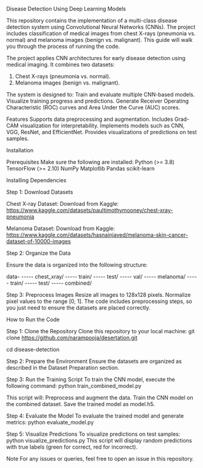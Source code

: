 Disease Detection Using Deep Learning Models

This repository contains the implementation of a multi-class disease detection system using Convolutional Neural Networks (CNNs). The project includes classification of medical images from chest X-rays (pneumonia vs. normal) and melanoma images (benign vs. malignant). This guide will walk you through the process of running the code.

The project applies CNN architectures for early disease detection using medical imaging. It combines two datasets:
1. Chest X-rays (pneumonia vs. normal).
2. Melanoma images (benign vs. malignant).

The system is designed to:
Train and evaluate multiple CNN-based models.
Visualize training progress and predictions.
Generate Receiver Operating Characteristic (ROC) curves and Area Under the Curve (AUC) scores.

Features
Supports data preprocessing and augmentation.
Includes Grad-CAM visualization for interpretability.
Implements models such as CNN, VGG, ResNet, and EfficientNet.
Provides visualizations of predictions on test samples.

Installation

Prerequisites
Make sure the following are installed:
Python (>= 3.8)
TensorFlow (>= 2.10)
NumPy
Matplotlib
Pandas
scikit-learn

Installing Dependencies

Step 1: Download Datasets

Chest X-ray Dataset: Download from Kaggle: https://www.kaggle.com/datasets/paultimothymooney/chest-xray-pneumonia

Melanoma Dataset: Download from Kaggle: https://www.kaggle.com/datasets/hasnainjaved/melanoma-skin-cancer-dataset-of-10000-images

Step 2: Organize the Data

Ensure the data is organized into the following structure:

data-
----- chest_xray/
----- train/
----- test/
----- val/
----- melanoma/
----- train/
----- test/
----- combined/

Step 3: Preprocess Images
Resize all images to 128x128 pixels.
Normalize pixel values to the range [0, 1].
The code includes preprocessing steps, so you just need to ensure the datasets are placed correctly.

How to Run the Code

Step 1: Clone the Repository
Clone this repository to your local machine:
git clone https://github.com/narampooja/desertation.git

cd disease-detection

Step 2: Prepare the Environment
Ensure the datasets are organized as described in the Dataset Preparation section.

Step 3: Run the Training Script
To train the CNN model, execute the following command:
python train_combined_model.py

This script will:
Preprocess and augment the data.
Train the CNN model on the combined dataset.
Save the trained model as model.h5.

Step 4: Evaluate the Model
To evaluate the trained model and generate metrics:
python evaluate_model.py

Step 5: Visualize Predictions
To visualize predictions on test samples:
python visualize_predictions.py
This script will display random predictions with true labels (green for correct, red for incorrect).

Note
For any issues or queries, feel free to open an issue in this repository.
